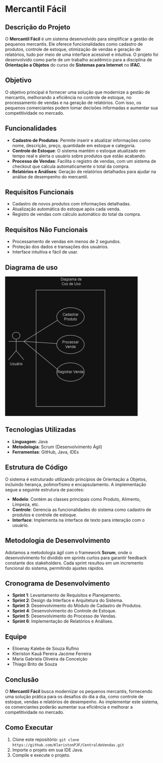 # Mercantil Fácil

## Descrição do Projeto
O **Mercantil Fácil** é um sistema desenvolvido para simplificar a gestão de pequenos mercantis. Ele oferece funcionalidades como cadastro de produtos, controle de estoque, otimização de vendas e geração de relatórios, tudo por meio de uma interface acessível e intuitiva. O projeto foi desenvolvido como parte de um trabalho acadêmico para a disciplina de **Orientação a Objetos** do curso de **Sistemas para Internet** no **IFAC**.

## Objetivo
O objetivo principal é fornecer uma solução que modernize a gestão de mercantis, melhorando a eficiência no controle de estoque, no processamento de vendas e na geração de relatórios. Com isso, os pequenos comerciantes podem tomar decisões informadas e aumentar sua competitividade no mercado.

## Funcionalidades
- **Cadastro de Produtos**: Permite inserir e atualizar informações como nome, descrição, preço, quantidade em estoque e categoria.
- **Controle de Estoque**: O sistema mantém o estoque atualizado em tempo real e alerta o usuário sobre produtos que estão acabando.
- **Processo de Vendas**: Facilita o registro de vendas, com um sistema de checkout que calcula automaticamente o total da compra.
- **Relatórios e Análises**: Geração de relatórios detalhados para ajudar na análise de desempenho do mercantil.

## Requisitos Funcionais
- Cadastro de novos produtos com informações detalhadas.
- Atualização automática do estoque após cada venda.
- Registro de vendas com cálculo automático do total da compra.

## Requisitos Não Funcionais
- Processamento de vendas em menos de 2 segundos.
- Proteção dos dados e transações dos usuários.
- Interface intuitiva e fácil de usar.

## Diagrama de uso

![Diagrama de uso](DiagramadeUso.png)

## Tecnologias Utilizadas
- **Linguagem**: Java
- **Metodologia**: Scrum (Desenvolvimento Ágil)
- **Ferramentas**: GitHub, Java, IDEs

## Estrutura de Código
O sistema é estruturado utilizando princípios de Orientação a Objetos, incluindo herança, polimorfismo e encapsulamento. A implementação segue a seguinte estrutura de pacotes:
- **Modelo**: Contém as classes principais como Produto, Alimento, Limpeza, etc.
- **Controle**: Gerencia as funcionalidades do sistema como cadastro de produtos e controle de estoque.
- **Interface**: Implementa na interface de texto para interação com o usuário.

## Metodologia de Desenvolvimento
Adotamos a metodologia ágil com o framework **Scrum**, onde o desenvolvimento foi dividido em sprints curtos para garantir feedback constante dos stakeholders. Cada sprint resultou em um incremento funcional do sistema, permitindo ajustes rápidos.

## Cronograma de Desenvolvimento
- **Sprint 1**: Levantamento de Requisitos e Planejamento.
- **Sprint 2**: Design da Interface e Arquitetura do Sistema.
- **Sprint 3**: Desenvolvimento do Módulo de Cadastro de Produtos.
- **Sprint 4**: Desenvolvimento do Controle de Estoque.
- **Sprint 5**: Desenvolvimento do Processo de Vendas.
- **Sprint 6**: Implementação de Relatórios e Análises.

## Equipe
- Elioenay Kalebe de Souza Rufino
- Kleriston Kauã Pereira Jacóme Ferreira
- Maria Gabriela Oliveira da Conceição
- Thiago Brito de Souza

## Conclusão
O **Mercantil Fácil** busca modernizar os pequenos mercantis, fornecendo uma solução prática para os desafios do dia a dia, como controle de estoque, vendas e relatórios de desempenho. Ao implementar este sistema, os comerciantes poderão aumentar sua eficiência e melhorar a competitividade no mercado.

## Como Executar
1. Clone este repositório: `git clone https://github.com/KleristonPJF/CentraldeVendas.git`
2. Importe o projeto em sua IDE Java.
3. Compile e execute o projeto.

